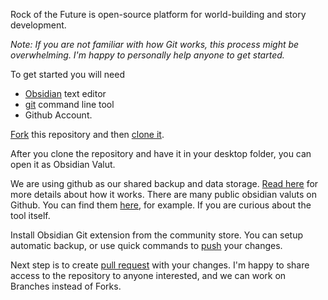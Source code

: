 Rock of the Future is open-source platform for world-building and story development.

*Note: If you are not familiar with how Git works, this process might be overwhelming. I'm happy to personally help anyone to get started.*

To get started you will need 
- [Obsidian](https://obsidian.md) text editor 
- [git](https://git-scm.com/book/en/v2/Getting-Started-Installing-Git) command line tool
- Github Account.

[Fork](https://docs.github.com/en/get-started/quickstart/fork-a-repo) this repository and then  [clone it](https://docs.github.com/en/repositories/creating-and-managing-repositories/cloning-a-repository). 

After you clone the repository and have it in your desktop folder, you can open it as Obsidian Valut. 

We are using github as our shared backup and data storage. [Read here](https://obsidian.rocks/backing-up-your-obsidian-vault-on-github-for-free/) for more details about how it works. There are many public obsidian valuts on Github. You can find them [here](https://github.com/topics/obsidian-vault), for example. If you are curious about the tool itself.

Install Obsidian Git extension from the community store. You can setup automatic backup, or use quick commands to [push](https://docs.github.com/en/get-started/using-git/pushing-commits-to-a-remote-repository) your changes.

Next step is to create [pull request](https://docs.github.com/en/pull-requests/collaborating-with-pull-requests/proposing-changes-to-your-work-with-pull-requests/creating-a-pull-request-from-a-fork) with your changes. I'm happy to share access to the repository to anyone interested, and we can work on Branches instead of Forks.